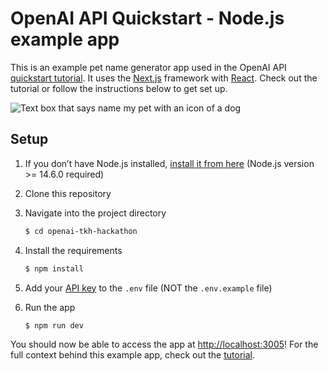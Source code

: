 # OpenAI API Quickstart - Node.js example app

This is an example pet name generator app used in the OpenAI API [quickstart tutorial](https://platform.openai.com/docs/quickstart). It uses the [Next.js](https://nextjs.org/) framework with [React](https://reactjs.org/). Check out the tutorial or follow the instructions below to get set up.

![Text box that says name my pet with an icon of a dog](https://user-images.githubusercontent.com/10623307/213887080-b2bc4645-7fdb-4dbd-ae42-efce00d0dc29.png)


## Setup

1. If you don’t have Node.js installed, [install it from here](https://nodejs.org/en/) (Node.js version >= 14.6.0 required)

2. Clone this repository

3. Navigate into the project directory

   ```bash
   $ cd openai-tkh-hackathon
   ```

4. Install the requirements

   ```bash
   $ npm install
   ```

5. Add your [API key](https://platform.openai.com/account/api-keys) to the `.env` file (NOT the `.env.example` file)

6. Run the app

   ```bash
   $ npm run dev
   ```

You should now be able to access the app at [http://localhost:3005](http://localhost:3005)! For the full context behind this example app, check out the [tutorial](https://platform.openai.com/docs/quickstart).
